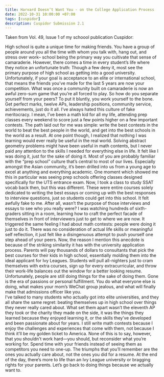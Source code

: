 ```yaml
---
title: Harvard Doesn’t Want You - on the College Application Process
date: 2022-10-31 10:00:00 +07:00
tags: [cuspidor]
description: Cuspidor Submission 2.1
---
```

Taken from Vol. 49, Issue 1 of my schoool publication Cuspidor:

High school is quite a unique time for making friends. You have a group of people around you all the time with whom you talk with, hang out, and stress over work– school being the primary way you cultivate that sense of camaraderie.  However, there comes a time in every student’s life where they notice an unfortunate truth: Though a few deny it, most see the primary purpose of high school as getting into a good university. Unfortunately, if your goal is acceptance to an elite or international school, that means the friends you’ve made for the last 5 years are now your competition. What was once a community built on camaraderie is now an awful zero-sum game that you’re all forced to play.
So how do you separate yourself from your peers? To put it bluntly, you work yourself to the bone. Get perfect marks, twelve APs, leadership positions, community service, achievements, just do it all.
I’ve always hated this culture of fake meritocracy. I mean, I’ve been a math kid for all my life, attending prep classes every weekend to score just a few points higher on a few important contests. The path laid out for me was simple: write the best contests in the world to beat the best people in the world, and get into the best schools in the world as a result. At one point though, I realized that nothing I was learning would ever really be useful in the real world. Solving abstract geometry problems might have been useful in math contents, but I never paid any attention to the skills I needed for everything else in life. It felt like I was doing it, just for the sake of doing it.
Most of you are probably familiar with the “prep school” culture that’s central to most of our lives. Especially amongst the Asian community, it’s been drilled into us from a young age to excel at anything and everything academic. One moment which showed me this in particular was seeing prep schools offering classes designed specifically for the UTS entrance exam. Now, I took a class to study SSAT vocab back then, but this was different. These were entire courses solely dedicated to writing the best essays or coming up with the best responses to interview questions, just so students could get into this school. 
It felt awfully fake to me. 
After all, wasn’t the purpose of those interviews and essays to see who you really were? I was watching hundreds of sixth-graders sitting in a room, learning how to craft the perfect facade of themselves in front of interviewers just to get to where we are now. It triggered the same feeling I had about math contests: people were doing it just to do it. There was no consideration of actual life skills or meaningful self reflection, it just felt like a disingenuous attempt to push yourself one step ahead of your peers.
Now, the reason I mention this anecdote is because of the striking similarity it has with the university application process. Parents will pay thousands of dollars to consultants that pick the best courses for their kids in high school, essentially molding them into the ideal applicant for Ivy Leagues. Students will pull all-nighters just to cram themselves with extra courses, sign up for every extracurricular, and throw their work-life balances out the window for a better looking resume. Unfortunately, people are still doing things for the sake of doing them. Gone is the era of passions or personal fulfillment. You do what everyone else is doing, what makes your mom’s WeChat group jealous, and what will finally make that admissions officer like you.  	
I’ve talked to many students who actually got into elite universities, and they all share the same regret: beating themselves up in high school over things they never really cared about. What set them apart wasn’t the eleventh AP they took or the charity they made on the side, it was the things they learned because they enjoyed learning it, or the skills they’ve developed and been passionate about for years. I still write math contests because I enjoy the challenges and experiences that come with them, not because I think it’ll be my golden ticket to America. None of this is to say, however, that you shouldn't work hard⁠—you should, but reconsider what you’re working for. Spend time with your friends instead of seeing them as competitors you need to one-up. The triumphs that you’ll remember are the ones you actually care about, not the ones you did for a resume.
At the end of the day, there’s more to life than an Ivy League university or bragging rights for your parents. Let’s go back to doing things because we actually want to.

